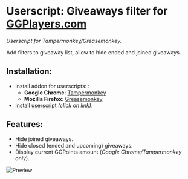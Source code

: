 # Userscript: Giveaways filter for [GGPlayers.com](https://ggplayers.com/)
*Userscript for Tampermonkey/Greasemonkey.*

Add filters to giveaway list, allow to hide ended and joined giveaways.

## Installation:
* Install addon for userscripts: :
    * **Google Chrome**: [Tampermonkey](https://chrome.google.com/webstore/detail/tampermonkey/dhdgffkkebhmkfjojejmpbldmpobfkfo)
    * **Mozilla Firefox**: [Greasemonkey](https://addons.mozilla.org/ru/firefox/addon/greasemonkey/)
* Install [userscript](https://github.com/Xeloses/ggp-giveaways-filter/raw/master/ggp-giveaways-filter.user.js) *(click on link)*.

## Features:
* Hide joined giveaways.
* Hide closed (ended and upcoming) giveaways.
* Display current GGPoints amount (*Google Chrome/Tampermonkey only*).

![Preview](https://raw.github.com/Xeloses/ggp-giveaways-filter/master/preview.jpg) 
